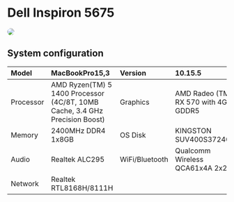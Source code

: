 # Dell Inspiron 5675

<p>
	<img style="border-radius: 8px" src="Assets/background.png">
</p>

## System configuration

| Model     | MacBookPro15,3                                                              | Version        | 10.15.5                              |
| :-------- | :-------------------------------------------------------------------------- | :------------- | :----------------------------------- |
| Processor | AMD Ryzen(TM) 5 1400 Processor (4C/8T, 10MB Cache, 3.4 GHz Precision Boost) | Graphics       | AMD Radeo (TM) RX 570 with 4GB GDDR5 |
| Memory    | 2400MHz DDR4 1x8GB                                                          | OS Disk        | KINGSTON SUV400S37240G               |
| Audio     | Realtek ALC295                                                              | WiFi/Bluetooth | Qualcomm Wireless QCA61x4A 2x2       |
| Network   | Realtek RTL8168H/8111H                                                      |
